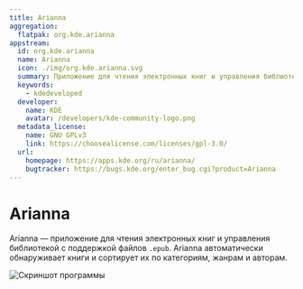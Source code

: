 ```yaml
---
title: Arianna
aggregation:
  flatpak: org.kde.arianna
appstream:
  id: org.kde.arianna
  name: Arianna
  icon: ./img/org.kde.arianna.svg
  summary: Приложение для чтения электронных книг и управления библиотекой.
  keywords:
    - kdedeveloped
  developer:
    name: KDE
    avatar: /developers/kde-community-logo.png
  metadata_license:
    name: GNU GPLv3
    link: https://choosealicense.com/licenses/gpl-3.0/
  url:
    homepage: https://apps.kde.org/ru/arianna/
    bugtracker: https://bugs.kde.org/enter_bug.cgi?product=Arianna
---
```


# Arianna

Arianna — приложение для чтения электронных книг и управления библиотекой с поддержкой файлов `.epub`. Arianna автоматически обнаруживает книги и сортирует их по категориям, жанрам и авторам.

![Скриншот программы](https://cdn.kde.org/screenshots/arianna/library-view.png)

<!--@include: @apps/.parts/install/content-flatpak.md-->
